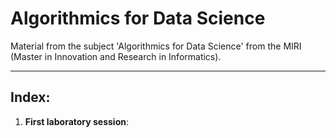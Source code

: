# Algorithmics for Data Science

Material from the subject 'Algorithmics for Data Science' from the MIRI (Master in Innovation and Research in Informatics).
***

## Index:

1. **First laboratory session**:
